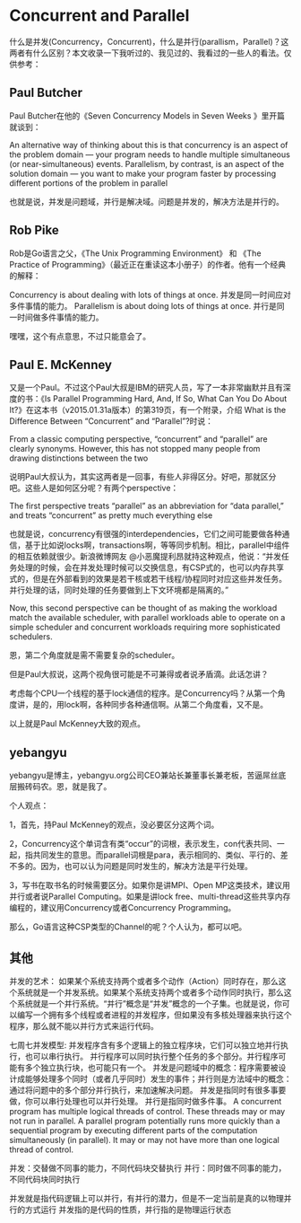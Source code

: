 # Concurrent and Parallel
什么是并发(Concurrency，Concurrent)，什么是并行(parallism，Parallel)？这两者有什么区别？本文收录一下我听过的、我见过的、我看过的一些人的看法。仅供参考：

## Paul Butcher

Paul Butcher在他的《Seven Concurrency Models in Seven Weeks 》里开篇就谈到：

An alternative way of thinking about this is that concurrency is an aspect of the problem domain — your program needs to handle multiple simultaneous (or near-simultaneous) events. Parallelism, by contrast, is an aspect of the solution domain — you want to make your program faster by processing different portions of the problem in parallel

也就是说，并发是问题域，并行是解决域。问题是并发的，解决方法是并行的。

## Rob Pike

Rob是Go语言之父，《The Unix Programming Environment》 和 《The Practice of Programming》（最近正在重读这本小册子）的作者。他有一个经典的解释：

Concurrency is about dealing with lots of things at once.
并发是同一时间应对多件事情的能力。
Parallelism is about doing lots of things at once.
并行是同一时间做多件事情的能力。

嘿嘿，这个有点意思，不过只能意会了。

## Paul E. McKenney

又是一个Paul。不过这个Paul大叔是IBM的研究人员，写了一本非常幽默并且有深度的书：《Is Parallel Programming Hard, And, If So, What Can You Do About It?》在这本书（v2015.01.31a版本）的第319页，有一个附录，介绍 What is the Difference Between “Concurrent” and “Parallel”?时说：

From a classic computing perspective, “concurrent” and “parallel” are clearly synonyms. However, this has not stopped many people from drawing distinctions between the two

说明Paul大叔认为，其实这两者是一回事，有些人非得区分。好吧，那就区分吧。这些人是如何区分呢？有两个perspective：

The first perspective treats “parallel” as an abbreviation for “data parallel,” and treats “concurrent” as pretty much everything else

也就是说，concurrency有很强的interdependencies，它们之间可能要做各种通信，基于比如说locks啊，transactions啊，等等同步机制。相比，parallel中组件的相互依赖就很少。新浪微博网友 @小恶魔提利昂就持这种观点，他说：“并发任务处理的时候，会在并发处理时候可以交换信息，有CSP式的，也可以内存共享式的，但是在外部看到的效果是若干核或若干线程/协程同时对应这些并发任务。并行处理的话，同时处理的任务要做到上下文环境都是隔离的。”

Now, this second perspective can be thought of as making the workload match the available scheduler, with parallel workloads able to operate on a simple scheduler and concurrent workloads requiring more sophisticated schedulers.

恩，第二个角度就是需不需要复杂的scheduler。

但是Paul大叔说，这两个视角很可能是不可兼得或者说矛盾滴。此话怎讲？

考虑每个CPU一个线程的基于lock通信的程序。是Concurrency吗？从第一个角度讲，是的，用lock啊，各种同步各种通信啊。从第二个角度看，又不是。

以上就是Paul McKenney大致的观点。

## yebangyu

yebangyu是博主，yebangyu.org公司CEO兼站长兼董事长兼老板，苦逼屌丝底层搬砖码农。恩，就是我了。

个人观点：

1，首先，持Paul McKenney的观点，没必要区分这两个词。

2，Concurrency这个单词含有类“occur”的词根，表示发生，con代表共同、一起，指共同发生的意思。而parallel词根是para，表示相同的、类似、平行的、差不多的。因为，也可以认为问题是同时发生的，解决方法是平行处理。

3，写书在取书名的时候需要区分。如果你是讲MPI、Open MP这类技术，建议用并行或者说Parallel Computing。如果是讲lock free、multi-thread这些共享内存编程的，建议用Concurrency或者Concurrency Programming。

那么，Go语言这种CSP类型的Channel的呢？个人认为，都可以吧。

## 其他

并发的艺术：
如果某个系统支持两个或者多个动作（Action）同时存在，那么这个系统就是一个并发系统。如果某个系统支持两个或者多个动作同时执行，那么这个系统就是一个并行系统。“并行”概念是“并发”概念的一个子集。也就是说，你可以编写一个拥有多个线程或者进程的并发程序，但如果没有多核处理器来执行这个程序，那么就不能以并行方式来运行代码。

七周七并发模型:
并发程序含有多个逻辑上的独立程序块，它们可以独立地并行执行，也可以串行执行。
并行程序可以同时执行整个任务的多个部分。并行程序可能有多个独立执行块，也可能只有一个。
并发是问题域中的概念：程序需要被设计成能够处理多个同时（或者几乎同时）发生的事件；并行则是方法域中的概念：通过将问题中的多个部分并行执行，来加速解决问题。
并发是指同时有很多事要做，你可以串行处理也可以并行处理。
并行是指同时做多件事。
A concurrent program has multiple logical threads of control. These threads
may or may not run in parallel.
A parallel program potentially runs more quickly than a sequential program
by executing different parts of the computation simultaneously (in parallel).
It may or may not have more than one logical thread of control.

并发：交替做不同事的能力，不同代码块交替执行
并行：同时做不同事的能力，不同代码块同时执行

并发就是指代码逻辑上可以并行，有并行的潜力，但是不一定当前是真的以物理并行的方式运行
并发指的是代码的性质，并行指的是物理运行状态


